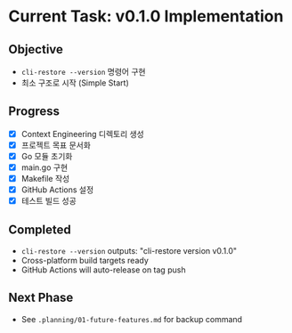 # Current Task: v0.1.0 Implementation

## Objective
- `cli-restore --version` 명령어 구현
- 최소 구조로 시작 (Simple Start)

## Progress
- [x] Context Engineering 디렉토리 생성
- [x] 프로젝트 목표 문서화
- [x] Go 모듈 초기화
- [x] main.go 구현
- [x] Makefile 작성
- [x] GitHub Actions 설정
- [x] 테스트 빌드 성공

## Completed
- `cli-restore --version` outputs: "cli-restore version v0.1.0"
- Cross-platform build targets ready
- GitHub Actions will auto-release on tag push

## Next Phase
- See `.planning/01-future-features.md` for backup command